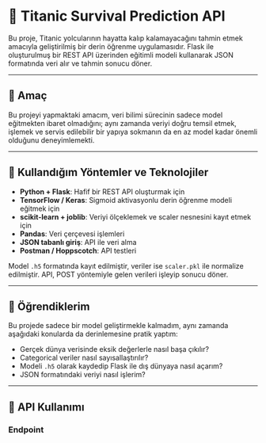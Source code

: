 # 🧠 Titanic Survival Prediction API

Bu proje, Titanic yolcularının hayatta kalıp kalamayacağını tahmin etmek amacıyla geliştirilmiş bir derin öğrenme uygulamasıdır. Flask ile oluşturulmuş bir REST API üzerinden eğitimli modeli kullanarak JSON formatında veri alır ve tahmin sonucu döner.

---

## 🎯 Amaç

Bu projeyi yapmaktaki amacım, veri bilimi sürecinin sadece model eğitmekten ibaret olmadığını; aynı zamanda veriyi doğru temsil etmek, işlemek ve servis edilebilir bir yapıya sokmanın da en az model kadar önemli olduğunu deneyimlemekti.

---

## 🤖 Kullandığım Yöntemler ve Teknolojiler

- **Python + Flask**: Hafif bir REST API oluşturmak için
- **TensorFlow / Keras**: Sigmoid aktivasyonlu derin öğrenme modeli eğitmek için
- **scikit-learn + joblib**: Veriyi ölçeklemek ve scaler nesnesini kayıt etmek için
- **Pandas**: Veri çerçevesi işlemleri
- **JSON tabanlı giriş**: API ile veri alma
- **Postman / Hoppscotch**: API testleri

Model `.h5` formatında kayıt edilmiştir, veriler ise `scaler.pkl` ile normalize edilmiştir. API, POST yöntemiyle gelen verileri işleyip sonucu döner.

---

## 🧠 Öğrendiklerim

Bu projede sadece bir model geliştirmekle kalmadım, aynı zamanda aşağıdaki konularda da derinlemesine pratik yaptım:

- Gerçek dünya verisinde eksik değerlerle nasıl başa çıkılır?
- Categorical veriler nasıl sayısallaştırılır?
- Modeli `.h5` olarak kaydedip Flask ile dış dünyaya nasıl açarım?
- JSON formatındaki veriyi nasıl işlerim?

---

## 🔌 API Kullanımı

### Endpoint

